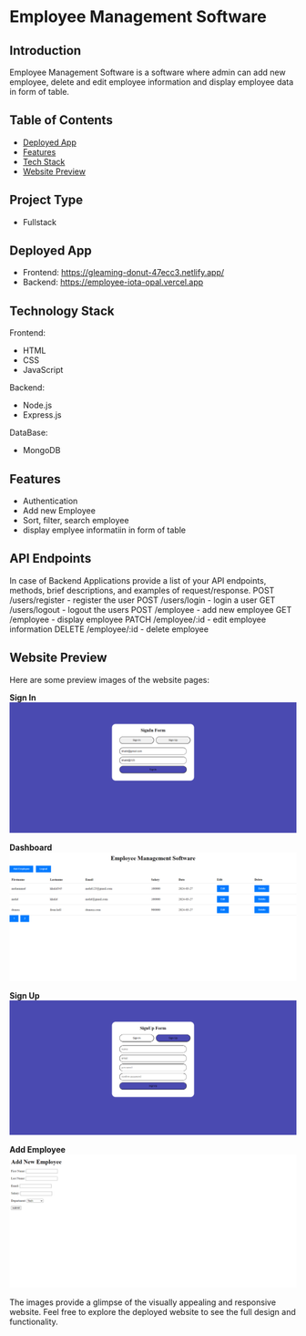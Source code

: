 # Employee Management Software

## Introduction
Employee Management Software is a software where admin can add new employee, delete and edit employee information and display employee data in form of table.

## Table of Contents
- [Deployed App](#deployed-app)
- [Features](#features)
- [Tech Stack](#technology-stack)
- [Website Preview](#website-preview)

## Project Type
- Fullstack

## Deployed App
- Frontend: https://gleaming-donut-47ecc3.netlify.app/
- Backend: https://employee-iota-opal.vercel.app
 
## Technology Stack
Frontend:
- HTML
- CSS
- JavaScript

Backend:
- Node.js
- Express.js

DataBase:
- MongoDB

## Features

- Authentication
- Add new Employee
- Sort, filter, search employee
- display emplyee informatiin in form of table

## API Endpoints
In case of Backend Applications provide a list of your API endpoints, methods, brief descriptions, and examples of request/response.
POST /users/register - register the user
POST /users/login - login a user
GET /users/logout - logout the users
POST /employee - add new employee
GET /employee - display employee
PATCH /employee/:id - edit employee information
DELETE /employee/:id - delete employee


## Website Preview
Here are some preview images of the website pages:



**Sign In**
<img src="https://github.com/khalid3886/employee/blob/main/assets/signin.png">


**Dashboard**
<img src="https://github.com/khalid3886/employee/blob/main/assets/dashboard.png">


**Sign Up**
<img src="https://github.com/khalid3886/employee/blob/main/assets/register.png">


**Add Employee**
<img src="https://github.com/khalid3886/employee/blob/main/assets/form.png">



The images provide a glimpse of the visually appealing and responsive website. Feel free to explore the deployed website to see the full design and functionality.
